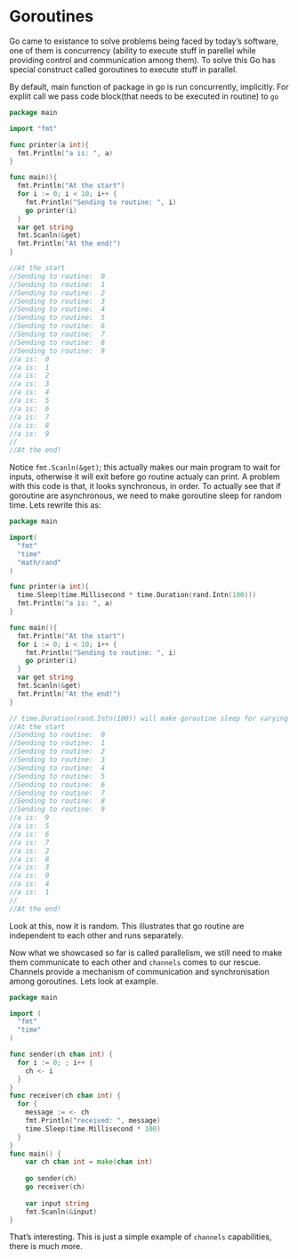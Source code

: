 # Goroutines

Go came to existance to solve problems being faced by today’s software, one of them is concurrency \(ability to execute stuff in parellel while providing control and communication among them\). To solve this Go has special construct called goroutines to execute stuff in parallel.

By default, main function of package in go is run concurrently, implicitly. For expliit call we pass code block\(that needs to be executed in routine\) to `go`

```go
package main 

import "fmt"

func printer(a int){
  fmt.Println("a is: ", a)
}

func main(){
  fmt.Println("At the start")
  for i := 0; i < 10; i++ {
    fmt.Println("Sending to routine: ", i)
    go printer(i)
  }
  var get string
  fmt.Scanln(&get)
  fmt.Println("At the end!")
}

//At the start
//Sending to routine:  0
//Sending to routine:  1
//Sending to routine:  2
//Sending to routine:  3
//Sending to routine:  4
//Sending to routine:  5
//Sending to routine:  6
//Sending to routine:  7
//Sending to routine:  8
//Sending to routine:  9
//a is:  0
//a is:  1
//a is:  2
//a is:  3
//a is:  4
//a is:  5
//a is:  6
//a is:  7
//a is:  8
//a is:  9
//
//At the end!
```

Notice `fmt.Scanln(&get)`; this actually makes our main program to wait for inputs, otherwise it will exit before go routine actualy can print. A problem with this code is that, it looks synchronous, in order. To actually see that if goroutine are asynchronous, we need to make goroutine sleep for random time. Lets rewrite this as:

```go
package main 

import(
  "fmt"
  "time"
  "math/rand"
)

func printer(a int){
  time.Sleep(time.Millisecond * time.Duration(rand.Intn(100)))
  fmt.Println("a is: ", a)
}

func main(){
  fmt.Println("At the start")
  for i := 0; i < 10; i++ {
    fmt.Println("Sending to routine: ", i)
    go printer(i)
  }
  var get string
  fmt.Scanln(&get)
  fmt.Println("At the end!")
}

// time.Duration(rand.Intn(100)) will make goroutine sleep for varying time
//At the start
//Sending to routine:  0
//Sending to routine:  1
//Sending to routine:  2
//Sending to routine:  3
//Sending to routine:  4
//Sending to routine:  5
//Sending to routine:  6
//Sending to routine:  7
//Sending to routine:  8
//Sending to routine:  9
//a is:  9
//a is:  5
//a is:  6
//a is:  7
//a is:  2
//a is:  8
//a is:  3
//a is:  0
//a is:  4
//a is:  1
//
//At the end!
```

Look at this, now it is random. This illustrates that go routine are independent to each other and runs separately.

Now what we showcased so far is called parallelism, we still need to make them communicate to each other and `channels` comes to our rescue. Channels provide a mechanism of communication and synchronisation among goroutines. Lets look at example.

```go
package main

import (
  "fmt"
  "time"
)

func sender(ch chan int) {
  for i := 0; ; i++ {
    ch <- i
  }
}
func receiver(ch chan int) {
  for {
    message := <- ch
    fmt.Println("received: ", message)
    time.Sleep(time.Millisecond * 100)
  }
}
func main() {
    var ch chan int = make(chan int)
    
    go sender(ch)
    go receiver(ch)
    
    var input string
    fmt.Scanln(&input)
}
```

That’s interesting. This is just a simple example of `channels` capabilities, there is much more.


